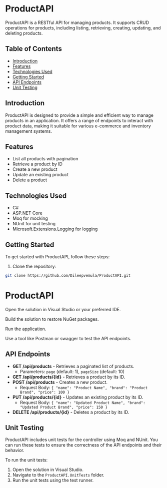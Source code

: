 # ProductAPI

ProductAPI is a RESTful API for managing products. It supports CRUD operations for products, including listing, retrieving, creating, updating, and deleting products.

## Table of Contents

- [Introduction](#introduction)
- [Features](#features)
- [Technologies Used](#technologies-used)
- [Getting Started](#getting-started)
- [API Endpoints](#api-endpoints)
- [Unit Testing](#unit-testing)

## Introduction

ProductAPI is designed to provide a simple and efficient way to manage products in an application. It offers a range of endpoints to interact with product data, making it suitable for various e-commerce and inventory management systems.

## Features

- List all products with pagination
- Retrieve a product by ID
- Create a new product
- Update an existing product
- Delete a product

## Technologies Used

- C#
- ASP.NET Core
- Moq for mocking
- NUnit for unit testing
- Microsoft.Extensions.Logging for logging

## Getting Started

To get started with ProductAPI, follow these steps:

1. Clone the repository:

```bash
git clone https://github.com/Dileepvemula/ProductAPI.git
```
# ProductAPI

Open the solution in Visual Studio or your preferred IDE.

Build the solution to restore NuGet packages.

Run the application.

Use a tool like Postman or swagger to test the API endpoints.

## API Endpoints

- **GET /api/products** - Retrieves a paginated list of products.
    - Parameters: `page` (default: 1), `pageSize` (default: 10)
- **GET /api/products/{id}** - Retrieves a product by its ID.
- **POST /api/products** - Creates a new product.
    - Request Body: `{ "name": "Product Name", "brand": "Product Brand", "price": 100 }`
- **PUT /api/products/{id}** - Updates an existing product by its ID.
    - Request Body: `{ "name": "Updated Product Name", "brand": "Updated Product Brand", "price": 150 }`
- **DELETE /api/products/{id}** - Deletes a product by its ID.

## Unit Testing

ProductAPI includes unit tests for the controller using Moq and NUnit. You can run these tests to ensure the correctness of the API endpoints and their behavior.

To run the unit tests:

1. Open the solution in Visual Studio.
2. Navigate to the `ProductAPI.UnitTests` folder.
3. Run the unit tests using the test runner.
